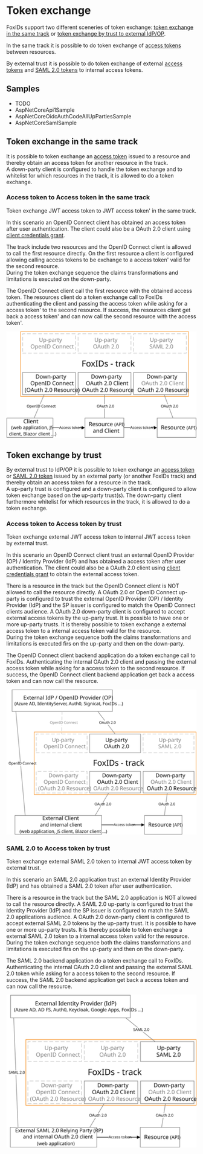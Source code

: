 # Token exchange

FoxIDs support two different sceneries of token exchange: [token exchange in the same track](#token-exchange-in-the-same-track) or [token exchange by trust to external IdP/OP](#token-exchange-by-trust). 

In the same track it is possible to do token exchange of [access tokens](#access-token-to-access-token-in-the-same-track) between resources.

By external trust it is possible to do token exchange of external [access tokens](#access-token-to-access-token-by-trust) and [SAML 2.0 tokens](#saml-20-to-access-token-by-trust) to internal access tokens.

## Samples  

- TODO
- AspNetCoreApi1Sample
- AspNetCoreOidcAuthCodeAllUpPartiesSample
- AspNetCoreSamlSample


## Token exchange in the same track

It is possible to token exchange an [access token](#access-token-to-access-token-in-the-same-track) issued to a resource and thereby obtain an access token for another resource in the track.  
A down-party client is configured to handle the token exchange and to whitelist for which resources in the track, it is allowed to do a token exchange.

### Access token to Access token in the same track

Token exchange JWT access token to JWT access token' in the same track.

In this scenario an OpenID Connect client has obtained an access token after user authentication. The client could also be a OAuth 2.0 client using [client credentials grant](#client-credentials-grant).

The track include two resources and the OpenID Connect client is allowed to call the first resource directly. On the first resource a client is configured allowing calling access tokens to be exchange to a access token' valid for the second resource.  
During the token exchange sequence the claims transformations and limitations is executed on the down-party. 

The OpenID Connect client call the first resource with the obtained access token. The resources client do a token exchange call to FoxIDs authenticating the client and passing the access token while asking for a access token' to the second resource. 
If success, the resources client get back a access token' and can now call the second resource with the access token'.

![Token exchange, Access token to Access token in the same track](images/token-exchange-access-token-same-track.svg)

## Token exchange by trust

By external trust to IdP/OP it is possible to token exchange an [access token](#access-token-to-access-token-by-trust) or [SAML 2.0 token](#saml-20-to-access-token-by-trust) issued by an external party (or another FoxIDs track) and thereby obtain an access token for a resource in the track.  
A up-party trust is configured and a down-party client is configured to allow token exchange based on the up-party trust(s). The down-party client furthermore whitelist for which resources in the track, it is allowed to do a token exchange.

### Access token to Access token by trust

Token exchange external JWT access token to internal JWT access token by external trust.

In this scenario an OpenID Connect client trust an external OpenID Provider (OP) / Identity Provider (IdP) and has obtained a access token after user authentication. The client could also be a OAuth 2.0 client using [client credentials grant](#client-credentials-grant) to obtain the external access token.

There is a resource in the track but the OpenID Connect client is NOT allowed to call the resource directly. 
A OAuth 2.0 or OpenID Connect up-party is configured to trust the external OpenID Provider (OP) / Identity Provider (IdP) and the SP issuer is configured to match the OpenID Connect clients audience. 
A OAuth 2.0 down-party client is configured to accept external access tokens by the up-party trust. It is possible to have one or more up-party trusts. It is thereby possible to token exchange a external access token to a internal access token valid for the resource.  
During the token exchange sequence both the claims transformations and limitations is executed firs on the up-party and then on the down-party. 

The OpenID Connect client backend application do a token exchange call to FoxIDs. Authenticating the internal OAuth 2.0 client and passing the external access token while asking for a access token to the second resource. 
If success, the OpenID Connect client backend application get back a access token and can now call the resource.

![Token exchange, Access token to Access token by trust](images/token-exchange-access-token-by-trust.svg)


### SAML 2.0 to Access token by trust

Token exchange external SAML 2.0 token to internal JWT access token by external trust.

In this scenario an SAML 2.0 application trust an external Identity Provider (IdP) and has obtained a SAML 2.0 token after user authentication. 

There is a resource in the track but the SAML 2.0 application is NOT allowed to call the resource directly. 
A SAML 2.0 up-party is configured to trust the Identity Provider (IdP) and the SP issuer is configured to match the SAML 2.0 applications audience. 
A OAuth 2.0 down-party client is configured to accept external SAML 2.0 tokens by the up-party trust. It is possible to have one or more up-party trusts. It is thereby possible to token exchange a external SAML 2.0 token to a internal access token valid for the resource.  
During the token exchange sequence both the claims transformations and limitations is executed firs on the up-party and then on the down-party. 

The SAML 2.0 backend application do a token exchange call to FoxIDs. Authenticating the internal OAuth 2.0 client and passing the external SAML 2.0 token while asking for a access token to the second resource. 
If success, the SAML 2.0 backend application get back a access token and can now call the resource.

![Token exchange, SAML 2.0 to Access token by trust](images/token-exchange-saml-by-trust.svg)
